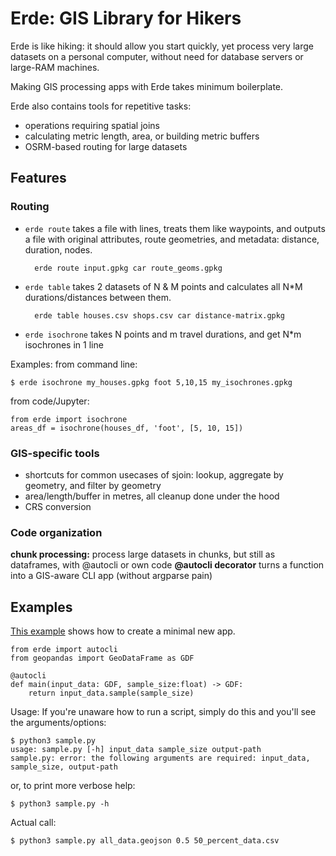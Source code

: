 # Erde: GIS Library for Hikers

Erde is like hiking: it should allow you start quickly, yet process very large datasets on a personal computer, without need for database servers or large-RAM machines.

Making GIS processing apps with Erde takes minimum boilerplate.

Erde also contains tools for repetitive tasks:

* operations requiring spatial joins
* calculating metric length, area, or building metric buffers
* OSRM-based routing for large datasets

## Features

### Routing

* `erde route` takes a file with lines, treats them like waypoints, and outputs a file with original attributes, route geometries, and metadata: distance, duration, nodes.

		erde route input.gpkg car route_geoms.gpkg

* `erde table` takes 2 datasets of N & M points and calculates all N\*M durations/distances between them.

		erde table houses.csv shops.csv car distance-matrix.gpkg

* `erde isochrone`  takes N points and m travel durations, and get N\*m isochrones in 1 line

Examples: from command line:

	$ erde isochrone my_houses.gpkg foot 5,10,15 my_isochrones.gpkg

from code/Jupyter:

	from erde import isochrone
	areas_df = isochrone(houses_df, 'foot', [5, 10, 15])

### GIS-specific tools

* shortcuts for common usecases of sjoin: lookup, aggregate by geometry, and filter by geometry
* area/length/buffer in metres, all cleanup done under the hood
* CRS conversion

### Code organization

**chunk processing:** process large datasets in chunks, but still as dataframes, with @autocli or own code
**@autocli decorator** turns a function into a GIS-aware CLI app (without argparse pain)

## Examples

[This example](examples/2_minimal_cli_app/sample.py) shows how to create a minimal new app.

	from erde import autocli
	from geopandas import GeoDataFrame as GDF

	@autocli
	def main(input_data: GDF, sample_size:float) -> GDF:
		return input_data.sample(sample_size)

Usage: If you're unaware how to run a script, simply do this and you'll see the arguments/options:

	$ python3 sample.py
	usage: sample.py [-h] input_data sample_size output-path
	sample.py: error: the following arguments are required: input_data, sample_size, output-path

or, to print more verbose help:

	$ python3 sample.py -h

Actual call:

    $ python3 sample.py all_data.geojson 0.5 50_percent_data.csv
